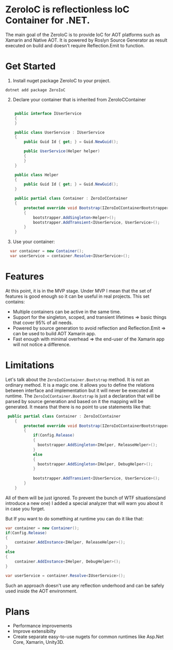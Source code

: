 # ZeroIoC is reflectionless IoC Container for .NET. 

The main goal of the ZeroIoC is to provide IoC for AOT platforms such as Xamarin and Native AOT. 
It is powered by Roslyn Source Generator as result executed on build and doesn't require Reflection.Emit to function.


# Get Started

1. Install nuget package ZeroIoC to your project.
```
dotnet add package ZeroIoC
```

2. Declare your container that is inherited from ZeroIoCContainer
``` cs

    public interface IUserService
    {
    }

    public class UserService : IUserService
    {
        public Guid Id { get; } = Guid.NewGuid();

        public UserService(Helper helper)
        {
        }
    }

    public class Helper
    {
        public Guid Id { get; } = Guid.NewGuid();
    }

    public partial class Container : ZeroIoCContainer
    {
        protected override void Bootstrap(IZeroIoCContainerBootstrapper bootstrapper)
        {
            bootstrapper.AddSingleton<Helper>();
            bootstrapper.AddTransient<IUserService, UserService>();
        }
    }

```

3. Use your container:
``` cs 
  var container = new Container();
  var userService = container.Resolve<IUserService>();
```

# Features

At this point, it is in the MVP stage. Under MVP I mean that the set of features is good enough so it can be useful in real projects.
This set contains:
- Multiple containers can be active in the same time.
- Support for the singleton, scoped, and transient lifetimes => basic things that cover 95% of all needs.
- Powered by source generation to avoid reflection and Reflection.Emit => can be used to build AOT Xamarin app.
- Fast enough with minimal overhead => the end-user of the Xamarin app will not notice a difference.

# Limitations

Let's talk about the ``` ZeroIoCContainer.Bootstrap ``` method. It is not an ordinary method. It is a magic one.
it allows you to define the relations between interface and implementation but it will never be executed at runtime.
The ``` ZeroIoCContainer.Bootstrap ``` is just a declaration that will be parsed by source generation and based on it the mapping will be generated.
It means that there is no point to use statements like that:
``` cs
 public partial class Container : ZeroIoCContainer
    {
        protected override void Bootstrap(IZeroIoCContainerBootstrapper bootstrapper)
        {
            if(Config.Release)
            {
              bootstrapper.AddSingleton<IHelper, ReleaseHelper>();
            }
            else 
            {
              bootstrapper.AddSingleton<IHelper, DebugHelper>();
            }
            
            bootstrapper.AddTransient<IUserService, UserService>();
        }
    }
```
All of them will be just ignored. 
To prevent the bunch of WTF situations(and introduce a new one) I added a special analyzer that will warn you about it in case you forget.

But If you want to do something at runtime you can do it like that:
``` cs 
var container = new Container();
if(Config.Release)
{
    container.AddInstance<IHelper, ReleaseHelper>();
}
else 
{
    container.AddInstance<IHelper, DebugHelper>();
}

var userService = container.Resolve<IUserService>();
```
Such an approach doesn't use any reflection underhood and can be safely used inside the AOT environment.

# Plans
- Performance improvements
- Improve extensibilty
- Create separate easy-to-use nugets for common runtimes like Asp.Net Core, Xamarin, Unity3D.
